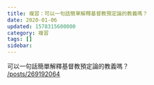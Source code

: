 ```yaml
---
title: 複習：可以一句話簡單解釋基督教預定論的教義嗎？
date: 2020-01-06
updated: 1578315600000
category: 複習
tags: []
sidebar: 
---
```


<p>可以一句話簡單解釋基督教預定論的教義嗎？<br/>
<a href="/posts/269192064" target="_blank">/posts/269192064</a></p>
<p> </p>
